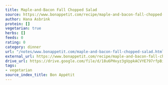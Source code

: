 ```yaml
---
title: Maple-and-Bacon Fall Chopped Salad
source: https://www.bonappetit.com/recipe/maple-and-bacon-fall-chopped-salad
author: Hana Asbrink
protein: []
vegetarian: true
herbs: []
feeds: 0
rating: 0
category: dinner
url: "/notes/www.bonappetit.com/maple-and-bacon-fall-chopped-salad.html"
external_url: https://www.bonappetit.com/recipe/maple-and-bacon-fall-chopped-salad
drive_url: https://drive.google.com/file/d/18u6PHxyz3gVppkACVYE797rfpBi9t9PM/view?usp=drive_link
tags:
- vegetarian
source_index_title: Bon Appétit
---
```



